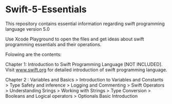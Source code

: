 # Swift-5-Essentials
This repository contains essential information regarding swift programming language version 5.0

Use Xcode Playground to open the files and get ideas about swift programming essentials and their operations.

Folowing are the contents:

Chapter 1: Introduction to Swift Programming Language [NOT INCLUDED]. 
            Visit www.swift.org for detailed introduction of swift programming language.

Chapter 2 : Variables and Basics
            > Introduction to Variables and Constants
            > Type Safety and inference
            > Logging and Commenting
            > Swift Operators
            > Understanding Srings
            > Working with Strings
            > Type Conversion
            > Booleans and Logical operators
            > Optionals Basic Introduction
